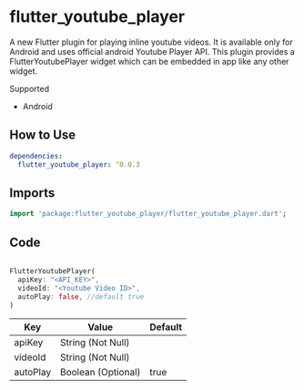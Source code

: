 # flutter_youtube_player

A new Flutter plugin for playing inline youtube videos. It is available only for Android
and uses official android Youtube Player API. This plugin provides a FlutterYoutubePlayer widget
which can be embedded in app like any other widget.

Supported

- Android

## How to Use

```yaml
dependencies:
  flutter_youtube_player: ^0.0.3
```

## Imports

```dart
import 'package:flutter_youtube_player/flutter_youtube_player.dart';
```

## Code

```dart

FlutterYoutubePlayer(
  apiKey: "<API_KEY>",
  videoId: "<Youtube Video ID>",
  autoPlay: false, //default true
)
```


| Key        | Value              | Default |
| ---------- | ------------------ | ------- |
| apiKey     | String (Not Null)  |
| videoId    | String (Not Null)  |
| autoPlay   | Boolean (Optional) | true    |

